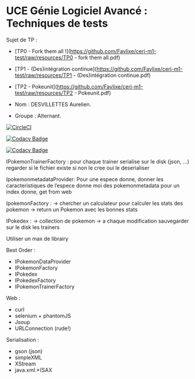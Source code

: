 # UCE Génie Logiciel Avancé : Techniques de tests

Sujet de TP : 

- [TP0 - Fork them all !](https://github.com/Faylixe/ceri-m1-test/raw/resources/TP0 - fork them all.pdf)
- [TP1 - (Des)intégration continue](https://github.com/Faylixe/ceri-m1-test/raw/resources/TP1 - (Des)intégration continue.pdf)
- [TP2 - Pokeunit](https://github.com/Faylixe/ceri-m1-test/raw/resources/TP2 - Pokeunit.pdf)

- Nom : DESVILLETTES Aurelien.
- Groupe : Alternant.

[![CircleCI](https://circleci.com/gh/AurelienDE/ceri-m1-test.svg?style=svg)](https://circleci.com/gh/AurelienDE/ceri-m1-test)

[![Codacy Badge](https://api.codacy.com/project/badge/Grade/d661323e496140c68f8a7a279ba2efc6)](https://www.codacy.com/app/AurelienDE/ceri-m1-test?utm_source=github.com&amp;utm_medium=referral&amp;utm_content=AurelienDE/ceri-m1-test&amp;utm_campaign=Badge_Grade)

[![Codacy Badge](https://api.codacy.com/project/badge/Coverage/d661323e496140c68f8a7a279ba2efc6)](https://www.codacy.com/app/AurelienDE/ceri-m1-test?utm_source=github.com&utm_medium=referral&utm_content=AurelienDE/ceri-m1-test&utm_campaign=Badge_Coverage)


IPokemonTrainerFactory :
pour chaque trainer serialise sur le disk (json, …)
regarder si le fichier existe si
non le cree
oui le deserialiser

IpokemonmetadataProvider:
Pour une espece donne, donner les caracteristiques de l’espece
donne moi des pokemonmetadata pour un index donne, get from web

IpokemonFactory :
-> chercher un calculateur pour calculer les stats des pokemon
-> return un Pokemon avec les bonnes stats

IPokedex :
-> collection de pokemon
-> a chaque modification sauvegarder sur le disk les trainers

Utiliser un max de librairy

Best Order :
- IPokemonDataProvider
- IPokemonFactory
- IPokedex
- IPokedexFactory
- IPokemonTrainerFactory

Web :
- curl
- selenium + phantomJS
- Jsoup
- URLConnection (rude!)

Serialisation :
- gson (json)
- simpleXML
- XStream
- java.xml.*(SAX
